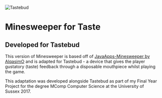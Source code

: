 ![Tastebud](https://danielarthur.uk/taste/logo.png)
# Minesweeper for Taste
## Developed for Tastebud

This version of Minesweeper is based off of [JavaApps-Minesweeper by AlqasimO](https://github.com/AlqasimO/JavaApps-Minesweeper) and is adapted for Tastebud - a device that gives the player gustatory (taste) feedback through a disposable mouthpiece whilst playing the game.

This adaptation was developed alongside Tastebud as part of my Final Year Project for the degree MComp Computer Science at the University of Sussex 2017.